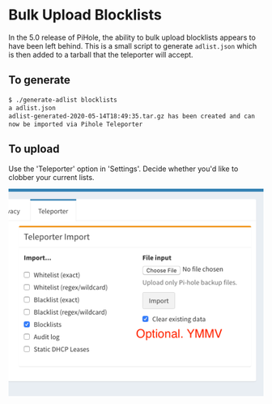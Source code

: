 # Bulk Upload Blocklists

In the 5.0 release of PiHole, the ability to bulk upload blocklists appears to
have been left behind. This is a small script to generate `adlist.json` which
is then added to a tarball that the teleporter will accept.

## To generate

```
$ ./generate-adlist blocklists
a adlist.json
adlist-generated-2020-05-14T18:49:35.tar.gz has been created and can now be imported via Pihole Teleporter
```

## To upload

Use the 'Teleporter' option in 'Settings'. Decide whether you'd like to clobber your current lists.

![](images/teleport.png)


